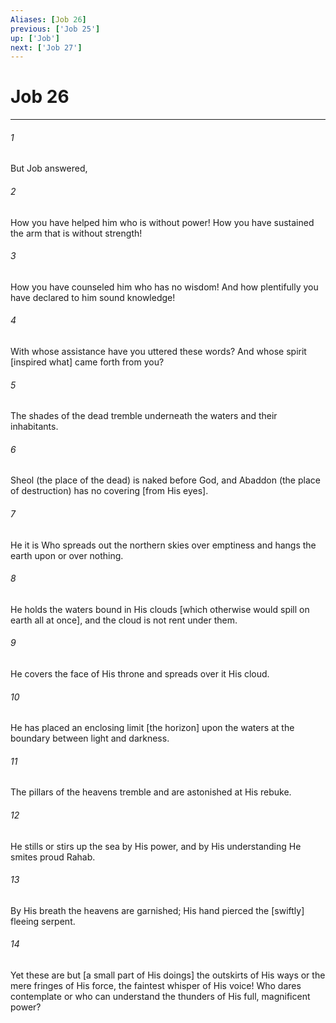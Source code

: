 ```yaml
---
Aliases: [Job 26]
previous: ['Job 25']
up: ['Job']
next: ['Job 27']
---
```

# Job 26

***














###### 1 






But Job answered, 













###### 2 






How you have helped him who is without power! How you have sustained the arm that is without strength! 













###### 3 






How you have counseled him who has no wisdom! And how plentifully you have declared to him sound knowledge! 













###### 4 






With whose assistance have you uttered these words? And whose spirit [inspired what] came forth from you? 













###### 5 






The shades of the dead tremble underneath the waters and their inhabitants. 













###### 6 






Sheol (the place of the dead) is naked before God, and Abaddon (the place of destruction) has no covering [from His eyes]. 













###### 7 






He it is Who spreads out the northern skies over emptiness and hangs the earth upon or over nothing. 













###### 8 






He holds the waters bound in His clouds [which otherwise would spill on earth all at once], and the cloud is not rent under them. 













###### 9 






He covers the face of His throne and spreads over it His cloud. 













###### 10 






He has placed an enclosing limit [the horizon] upon the waters at the boundary between light and darkness. 













###### 11 






The pillars of the heavens tremble and are astonished at His rebuke. 













###### 12 






He stills or stirs up the sea by His power, and by His understanding He smites proud Rahab. 













###### 13 






By His breath the heavens are garnished; His hand pierced the [swiftly] fleeing serpent. 













###### 14 






Yet these are but [a small part of His doings] the outskirts of His ways or the mere fringes of His force, the faintest whisper of His voice! Who dares contemplate or who can understand the thunders of His full, magnificent power?
